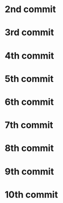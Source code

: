 # 2nd commit

# 3rd commit

# 4th commit

# 5th commit

# 6th commit

# 7th commit

# 8th commit

# 9th commit

# 10th commit
